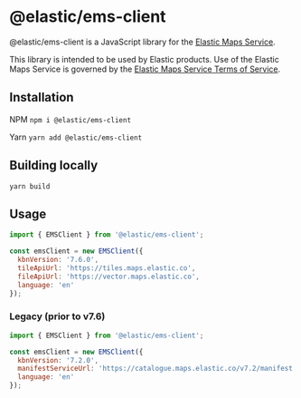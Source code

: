 # @elastic/ems-client

@elastic/ems-client is a JavaScript library for the [Elastic Maps Service](https://www.elastic.co/elastic-maps-service).

This library is intended to be used by Elastic products. Use of the Elastic Maps Service is governed by the [Elastic Maps Service Terms of Service](https://www.elastic.co/elastic-maps-service-terms).


## Installation

NPM
`npm i @elastic/ems-client`

Yarn
`yarn add @elastic/ems-client`

## Building locally

`yarn build`

## Usage

```js
import { EMSClient } from '@elastic/ems-client';

const emsClient = new EMSClient({
  kbnVersion: '7.6.0',
  tileApiUrl: 'https://tiles.maps.elastic.co',
  fileApiUrl: 'https://vector.maps.elastic.co',
  language: 'en'
});
```

### Legacy (prior to v7.6)
```js
import { EMSClient } from '@elastic/ems-client';

const emsClient = new EMSClient({
  kbnVersion: '7.2.0',
  manifestServiceUrl: 'https://catalogue.maps.elastic.co/v7.2/manifest',
  language: 'en'
});
```
